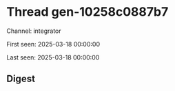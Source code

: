 # Thread gen-10258c0887b7
Channel: integrator

First seen: 2025-03-18 00:00:00

Last seen: 2025-03-18 00:00:00

## Digest


